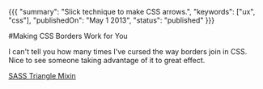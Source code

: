 {{{
    "summary": "Slick technique to make CSS arrows.",
    "keywords": ["ux", "css"],
    "publishedOn": "May 1 2013",
    "status": "published"
}}}

#Making CSS Borders Work for You

I can't tell you how many times I've cursed the way borders join in CSS. Nice to see someone taking advantage of it to great effect.

[SASS Triangle Mixin](http://minimalmonkey.com/sass-triangle-mixin/)
